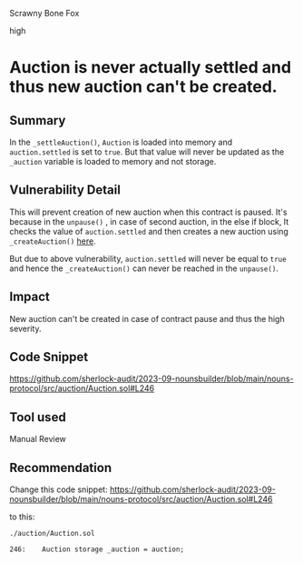 Scrawny Bone Fox

high

# Auction is never actually settled and thus new auction can't be created.

## Summary
In the ``_settleAuction()``, ``Auction`` is loaded into memory and ``auction.settled`` is set to ``true``. But that value will never be updated as the ``_auction`` variable is loaded to memory and not storage.

## Vulnerability Detail
This will prevent creation of new auction when this contract is paused. It's because in the ``unpause()`` , in case of second auction, in the else if block, It checks the value of ``auction.settled`` and then creates a new auction using ``_createAuction()`` [here](https://github.com/sherlock-audit/2023-09-nounsbuilder/blob/main/nouns-protocol/src/auction/Auction.sol#L357-L360).

But due to above vulnerability, ``auction.settled`` will never be equal to ``true`` and hence the ``_createAuction()`` can never be reached in the ``unpause()``.

## Impact
New auction can't be created in case of contract pause and thus the high severity.

## Code Snippet
https://github.com/sherlock-audit/2023-09-nounsbuilder/blob/main/nouns-protocol/src/auction/Auction.sol#L246

## Tool used

Manual Review

## Recommendation
Change this code snippet:
https://github.com/sherlock-audit/2023-09-nounsbuilder/blob/main/nouns-protocol/src/auction/Auction.sol#L246

to this:
```solidity
./auction/Auction.sol

246:    Auction storage _auction = auction;
```
